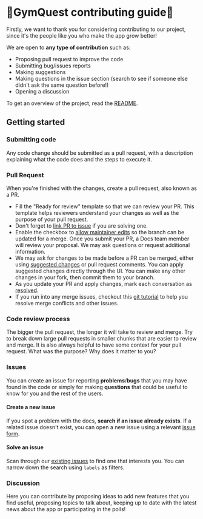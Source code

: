 # 📖GymQuest contributing guide💪 <!-- omit in toc -->
Firstly, we want to thank you for considering contributing to our project, since it's the people like you who make the app grow better!

We are open to **any type of contribution** such as:

 - Proposing pull request to improve the code
 - Submitting bug/issues reports
 - Making suggestions
 - Making questions in the issue section (search to see if someone else didn't ask the same question before!)
 - Opening a discussion 

To get an overview of the project, read the [README](README.md).

## Getting started

### Submitting code
Any code change should be submitted as a pull request, with a description explaining what the code does and the steps to execute it.

### Pull Request
When you're finished with the changes, create a pull request, also known as a PR.
- Fill the "Ready for review" template so that we can review your PR. This template helps reviewers understand your changes as well as the purpose of your pull request.
- Don't forget to [link PR to issue](https://docs.github.com/en/issues/tracking-your-work-with-issues/linking-a-pull-request-to-an-issue) if you are solving one.
- Enable the checkbox to [allow maintainer edits](https://docs.github.com/en/github/collaborating-with-issues-and-pull-requests/allowing-changes-to-a-pull-request-branch-created-from-a-fork) so the branch can be updated for a merge.
Once you submit your PR, a Docs team member will review your proposal. We may ask questions or request additional information.
- We may ask for changes to be made before a PR can be merged, either using [suggested changes](https://docs.github.com/en/github/collaborating-with-issues-and-pull-requests/incorporating-feedback-in-your-pull-request) or pull request comments. You can apply suggested changes directly through the UI. You can make any other changes in your fork, then commit them to your branch.
- As you update your PR and apply changes, mark each conversation as [resolved](https://docs.github.com/en/github/collaborating-with-issues-and-pull-requests/commenting-on-a-pull-request#resolving-conversations).
- If you run into any merge issues, checkout this [git tutorial](https://github.com/skills/resolve-merge-conflicts) to help you resolve merge conflicts and other issues.

### Code review process

The bigger the pull request, the longer it will take to review and merge. Try to break down large pull requests in smaller chunks that are easier to review and merge. It is also always helpful to have some context for your pull request. What was the purpose? Why does it matter to you?

### Issues
You can create an issue for reporting **problems**/**bugs** that you may have found in the code or simply for making **questions** that could be useful to know for you and the rest of the users.

#### Create a new issue

If you spot a problem with the docs, **search if an issue already exists**. If a related issue doesn't exist, you can open a new issue using a relevant [issue form](https://github.com/github/docs/issues/new/choose).

#### Solve an issue

Scan through our [existing issues](https://github.com/github/docs/issues) to find one that interests you. You can narrow down the search using `labels` as filters. 
### Discussion
Here you can contribute by proposing ideas to add new features that you find useful, proposing topics to talk about, keeping up to date with the latest news about the app or participating in the polls!
